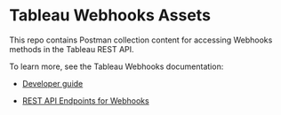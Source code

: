# Tableau Webhooks Assets

This repo contains Postman collection content for accessing Webhooks methods in the Tableau REST API.

To learn more, see the Tableau Webhooks documentation:

- [Developer guide](https://help.tableau.com/current/developer/webhooks/en-us/)

- [REST API Endpoints for Webhooks](https://help.tableau.com/v2020.4/api/rest_api/en-us/REST/rest_api_ref_webhooks.htm) 
